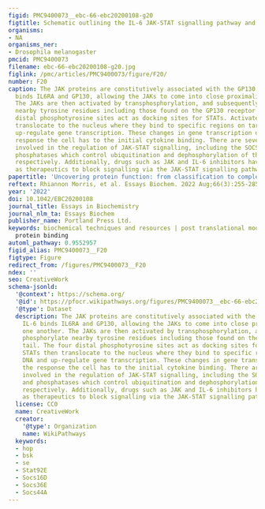 ```yaml
---
figid: PMC9400073__ebc-66-ebc20200108-g20
figtitle: Schematic outlining the IL-6 JAK-STAT signalling pathway and regulation
organisms:
- NA
organisms_ner:
- Drosophila melanogaster
pmcid: PMC9400073
filename: ebc-66-ebc20200108-g20.jpg
figlink: /pmc/articles/PMC9400073/figure/F20/
number: F20
caption: The JAK proteins are constitutively associated with the GP130 receptor. IL-6
  binds IL6RA and GP130, allowing the JAKs to come into close proximality to one another.
  The JAKs are then activated by transphosphorylation, and subsequently phosphorylate
  nearby tyrosine residues including those found on the GP130 receptor tail. The four
  distal phosphotyrosine sites act as docking sites for STATs. Activated STATs then
  translocate to the nucleus where they bind to specific regions on target DNA and
  up-regulate gene transcription. These changes in gene transcription dictate the
  response the cell has to the initial cytokine binding. There are several proteins
  involved in the regulation of JAK-STAT signalling, including the SOCS proteins and
  phosphatases which control ubiquitination and dephosphorylation of the proteins,
  respectively. Additionally, drugs such as JAK and IL-6 inhibitors have been developed
  as therapeutics to block signalling via the JAK-STAT signalling pathway.
papertitle: 'Uncovering protein function: from classification to complexes.'
reftext: Rhiannon Morris, et al. Essays Biochem. 2022 Aug;66(3):255-285.
year: '2022'
doi: 10.1042/EBC20200108
journal_title: Essays in Biochemistry
journal_nlm_ta: Essays Biochem
publisher_name: Portland Press Ltd.
keywords: biochemical techniques and resources | post translational modification |
  protein binding
automl_pathway: 0.9552957
figid_alias: PMC9400073__F20
figtype: Figure
redirect_from: /figures/PMC9400073__F20
ndex: ''
seo: CreativeWork
schema-jsonld:
  '@context': https://schema.org/
  '@id': https://pfocr.wikipathways.org/figures/PMC9400073__ebc-66-ebc20200108-g20.html
  '@type': Dataset
  description: The JAK proteins are constitutively associated with the GP130 receptor.
    IL-6 binds IL6RA and GP130, allowing the JAKs to come into close proximality to
    one another. The JAKs are then activated by transphosphorylation, and subsequently
    phosphorylate nearby tyrosine residues including those found on the GP130 receptor
    tail. The four distal phosphotyrosine sites act as docking sites for STATs. Activated
    STATs then translocate to the nucleus where they bind to specific regions on target
    DNA and up-regulate gene transcription. These changes in gene transcription dictate
    the response the cell has to the initial cytokine binding. There are several proteins
    involved in the regulation of JAK-STAT signalling, including the SOCS proteins
    and phosphatases which control ubiquitination and dephosphorylation of the proteins,
    respectively. Additionally, drugs such as JAK and IL-6 inhibitors have been developed
    as therapeutics to block signalling via the JAK-STAT signalling pathway.
  license: CC0
  name: CreativeWork
  creator:
    '@type': Organization
    name: WikiPathways
  keywords:
  - hop
  - bsk
  - se
  - Stat92E
  - Socs16D
  - Socs36E
  - Socs44A
---
```

